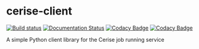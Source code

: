 # cerise-client
[![Build status](https://api.travis-ci.org/MD-Studio/cerise-client.svg?branch=master)](https://travis-ci.org/MD-Studio/cerise-client) [![Documentation Status](https://readthedocs.org/projects/cerise_client/badge/?version=latest)](http://cerise_client.readthedocs.io/en/latest/?badge=latest) [![Codacy Badge](https://api.codacy.com/project/badge/Grade/b75c0e30dc5340d4b5e1a5797c83fa57)](https://www.codacy.com/app/LourensVeen/cerise-client?utm_source=github.com&amp;utm_medium=referral&amp;utm_content=MD-Studio/cerise-client&amp;utm_campaign=Badge_Grade) [![Codacy Badge](https://api.codacy.com/project/badge/Coverage/b75c0e30dc5340d4b5e1a5797c83fa57)](https://www.codacy.com/app/LourensVeen/cerise-client?utm_source=github.com&utm_medium=referral&utm_content=MD-Studio/cerise-client&utm_campaign=Badge_Coverage)

A simple Python client library for the Cerise job running service
